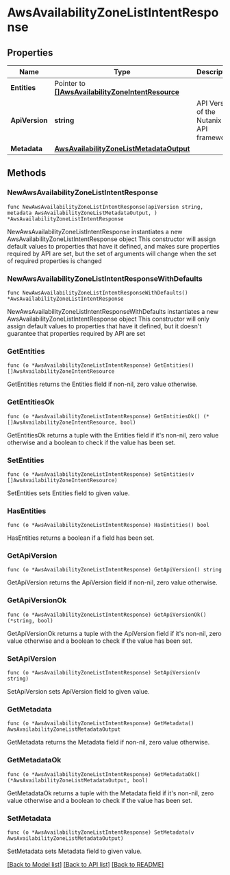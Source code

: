 # AwsAvailabilityZoneListIntentResponse

## Properties

Name | Type | Description | Notes
------------ | ------------- | ------------- | -------------
**Entities** | Pointer to [**[]AwsAvailabilityZoneIntentResource**](AwsAvailabilityZoneIntentResource.md) |  | [optional] 
**ApiVersion** | **string** | API Version of the Nutanix v3 API framework. | [readonly] [default to "3.1.0"]
**Metadata** | [**AwsAvailabilityZoneListMetadataOutput**](AwsAvailabilityZoneListMetadataOutput.md) |  | 

## Methods

### NewAwsAvailabilityZoneListIntentResponse

`func NewAwsAvailabilityZoneListIntentResponse(apiVersion string, metadata AwsAvailabilityZoneListMetadataOutput, ) *AwsAvailabilityZoneListIntentResponse`

NewAwsAvailabilityZoneListIntentResponse instantiates a new AwsAvailabilityZoneListIntentResponse object
This constructor will assign default values to properties that have it defined,
and makes sure properties required by API are set, but the set of arguments
will change when the set of required properties is changed

### NewAwsAvailabilityZoneListIntentResponseWithDefaults

`func NewAwsAvailabilityZoneListIntentResponseWithDefaults() *AwsAvailabilityZoneListIntentResponse`

NewAwsAvailabilityZoneListIntentResponseWithDefaults instantiates a new AwsAvailabilityZoneListIntentResponse object
This constructor will only assign default values to properties that have it defined,
but it doesn't guarantee that properties required by API are set

### GetEntities

`func (o *AwsAvailabilityZoneListIntentResponse) GetEntities() []AwsAvailabilityZoneIntentResource`

GetEntities returns the Entities field if non-nil, zero value otherwise.

### GetEntitiesOk

`func (o *AwsAvailabilityZoneListIntentResponse) GetEntitiesOk() (*[]AwsAvailabilityZoneIntentResource, bool)`

GetEntitiesOk returns a tuple with the Entities field if it's non-nil, zero value otherwise
and a boolean to check if the value has been set.

### SetEntities

`func (o *AwsAvailabilityZoneListIntentResponse) SetEntities(v []AwsAvailabilityZoneIntentResource)`

SetEntities sets Entities field to given value.

### HasEntities

`func (o *AwsAvailabilityZoneListIntentResponse) HasEntities() bool`

HasEntities returns a boolean if a field has been set.

### GetApiVersion

`func (o *AwsAvailabilityZoneListIntentResponse) GetApiVersion() string`

GetApiVersion returns the ApiVersion field if non-nil, zero value otherwise.

### GetApiVersionOk

`func (o *AwsAvailabilityZoneListIntentResponse) GetApiVersionOk() (*string, bool)`

GetApiVersionOk returns a tuple with the ApiVersion field if it's non-nil, zero value otherwise
and a boolean to check if the value has been set.

### SetApiVersion

`func (o *AwsAvailabilityZoneListIntentResponse) SetApiVersion(v string)`

SetApiVersion sets ApiVersion field to given value.


### GetMetadata

`func (o *AwsAvailabilityZoneListIntentResponse) GetMetadata() AwsAvailabilityZoneListMetadataOutput`

GetMetadata returns the Metadata field if non-nil, zero value otherwise.

### GetMetadataOk

`func (o *AwsAvailabilityZoneListIntentResponse) GetMetadataOk() (*AwsAvailabilityZoneListMetadataOutput, bool)`

GetMetadataOk returns a tuple with the Metadata field if it's non-nil, zero value otherwise
and a boolean to check if the value has been set.

### SetMetadata

`func (o *AwsAvailabilityZoneListIntentResponse) SetMetadata(v AwsAvailabilityZoneListMetadataOutput)`

SetMetadata sets Metadata field to given value.



[[Back to Model list]](../README.md#documentation-for-models) [[Back to API list]](../README.md#documentation-for-api-endpoints) [[Back to README]](../README.md)


